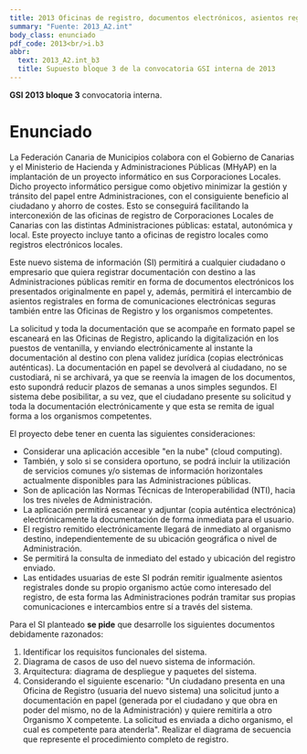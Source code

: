 ```yaml
---
title: 2013 Oficinas de registro, documentos electrónicos, asientos registrales
summary: "Fuente: 2013_A2.int"
body_class: enunciado
pdf_code: 2013<br/>i.b3
abbr:
  text: 2013_A2.int_b3
  title: Supuesto bloque 3 de la convocatoria GSI interna de 2013
---
```


**GSI 2013 bloque 3** convocatoria interna.

# Enunciado

La Federación Canaria de Municipios colabora con el Gobierno de Canarias y el Ministerio de Hacienda
y Administraciones Públicas (MHyAP) en la implantación de un proyecto informático en sus Corporaciones
Locales. Dicho proyecto informático persigue como objetivo minimizar la gestión y tránsito del papel entre
Administraciones, con el consiguiente beneficio al ciudadano y ahorro de costes. Esto se conseguirá facilitando
la interconexión de las oficinas de registro de Corporaciones Locales de Canarias con las distintas Administraciones públicas: estatal, autonómica y local. Este proyecto incluye tanto a oficinas de registro locales como
registros electrónicos locales.

Este nuevo sistema de información (SI) permitirá a cualquier ciudadano o empresario que quiera registrar
documentación con destino a las Administraciones públicas remitir en forma de documentos electrónicos los
presentados originalmente en papel y, además, permitirá el intercambio de asientos registrales en forma de
comunicaciones electrónicas seguras también entre las Oficinas de Registro y los organismos competentes.

La solicitud y toda la documentación que se acompañe en formato papel se escaneará en las Oficinas de
Registro, aplicando la digitalización en los puestos de ventanilla, y enviando electrónicamente al instante la
documentación al destino con plena validez jurídica (copias electrónicas auténticas). La documentación en papel
se devolverá al ciudadano, no se custodiará, ni se archivará, ya que se reenvía la imagen de los documentos,
esto supondrá reducir plazos de semanas a unos simples segundos. El sistema debe posibilitar, a su vez, que el
ciudadano presente su solicitud y toda la documentación electrónicamente y que esta se remita de igual forma
a los organismos competentes.

El proyecto debe tener en cuenta las siguientes consideraciones:

* Considerar una aplicación accesible "en la nube" (cloud computing).
* También, y solo si se considera oportuno, se podrá incluir la utilización de servicios comunes y/o
sistemas de información horizontales actualmente disponibles para las Administraciones públicas.
* Son de aplicación las Normas Técnicas de Interoperabilidad (NTI), hacia los tres niveles de Administración.
* La aplicación permitirá escanear y adjuntar (copia auténtica electrónica) electrónicamente la documentación de forma inmediata para el usuario.
* El registro remitido electrónicamente llegará de inmediato al organismo destino, independientemente
de su ubicación geográfica o nivel de Administración.
* Se permitirá la consulta de inmediato del estado y ubicación del registro enviado.
* Las entidades usuarias de este SI podrán remitir igualmente asientos registrales donde su propio
organismo actúe como interesado del registro, de esta forma las Administraciones podrán tramitar
sus propias comunicaciones e intercambios entre sí a través del sistema.

Para el SI planteado **se pide** que desarrolle los siguientes documentos debidamente razonados:

1. Identificar los requisitos funcionales del sistema.
2. Diagrama de casos de uso del nuevo sistema de información.
3. Arquitectura: diagrama de despliegue y paquetes del sistema.
4. Considerando el siguiente escenario: "Un ciudadano presenta en una Oficina de Registro (usuaria del
nuevo sistema) una solicitud junto a documentación en papel (generada por el ciudadano y que obra
en poder del mismo, no de la Administración) y quiere remitirla a otro Organismo X competente. La
solicitud es enviada a dicho organismo, el cual es competente para atenderla".
Realizar el diagrama de secuencia que represente el procedimiento completo de registro.
